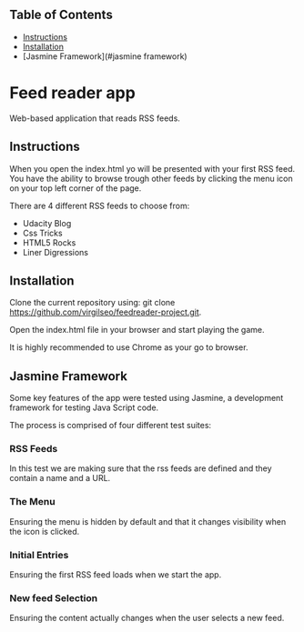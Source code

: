 

## Table of Contents

* [Instructions](#instructions)
* [Installation](#installation)
* [Jasmine Framework](#jasmine framework)

# Feed reader app

Web-based application that reads RSS feeds.

## Instructions

When you open the index.html yo will be presented with your first RSS feed.
You have the ability to browse trough other feeds by clicking the menu icon
on your top left corner of the page.

There are 4 different RSS feeds to choose from:
- Udacity Blog
- Css Tricks
- HTML5 Rocks
- Liner Digressions

## Installation

Clone the current repository using: git clone https://github.com/virgilseo/feedreader-project.git.

Open the index.html file in your browser and start playing the game.

It is highly recommended to use Chrome as your go to browser.

## Jasmine Framework

Some key features of the app were tested using Jasmine, a development framework for testing
Java Script code.

The process is comprised of four different test suites:

### RSS Feeds

In this test we are making sure that the rss feeds are defined and they
contain a name and a URL.

### The Menu

Ensuring the menu is hidden by default and that it changes visibility when the
icon is clicked.

### Initial Entries

Ensuring the first RSS feed loads when we start the app.

### New feed Selection

Ensuring the content actually changes when the user selects a new feed.
